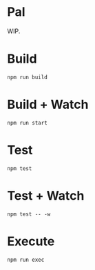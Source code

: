 # Pal

WIP.

# Build

```
npm run build
```

# Build + Watch

```
npm run start
```

# Test

```
npm test
```

# Test + Watch

```
npm test -- -w
```

# Execute

```
npm run exec
```

